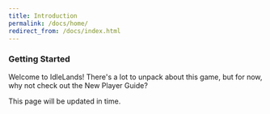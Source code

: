 ```yaml
---
title: Introduction
permalink: /docs/home/
redirect_from: /docs/index.html
---
```


### Getting Started

Welcome to IdleLands! There's a lot to unpack about this game, but for now, why not check out the New Player Guide? 

This page will be updated in time.